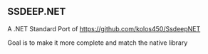## SSDEEP.NET

A .NET Standard Port of https://github.com/kolos450/SsdeepNET

Goal is to make it more complete and match the native library
